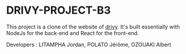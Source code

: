 # DRIVY-PROJECT-B3

This project is a clone of the website of [drivy](https://www.drivy.com/). It's built essentially with NodeJs for the back-end and React for the front-end.

Developers : LITAMPHA Jordan, POLATO Jérôme, OZOUAKI Albert
